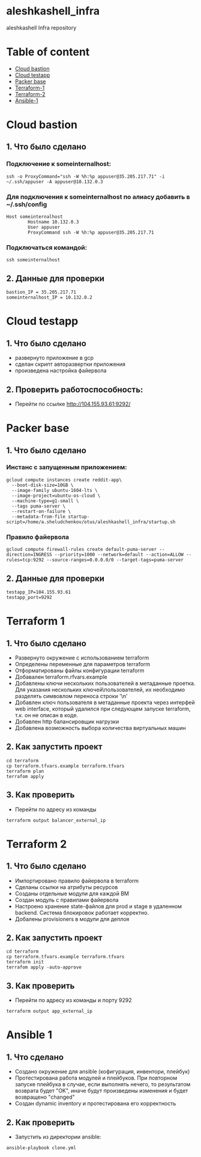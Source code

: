 # aleshkashell_infra
aleshkashell Infra repository

# Table of content
- [Cloud bastion](#cloud-bastion)
- [Cloud testapp](#cloud-testapp)
- [Packer base](#packer-base)
- [Terraform-1](#terraform-1)
- [Terraform-2](#terraform-2)
- [Ansible-1](#ansible-1)

# Cloud bastion

## 1. Что было сделано
### Подключение к someinternalhost:
```
ssh -o ProxyCommand="ssh -W %h:%p appuser@35.205.217.71" -i ~/.ssh/appuser -A appuser@10.132.0.3
```
### Для подключения к someinternalhost по алиасу добавить в ~/.ssh/config
```
Host someinternalhost
        Hostname 10.132.0.3
        User appuser
        ProxyCommand ssh -W %h:%p appuser@35.205.217.71
```
### Подключаться командой:
```
ssh someinternalhost
```
## 2. Данные для проверки
```
bastion_IP = 35.205.217.71
someinternalhost_IP = 10.132.0.2
```

# Cloud testapp

## 1. Что было сделано
- развернуто приложение в gcp
- сделан скрипт авторазвертки приложения
- произведена настройка файервола
## 2. Проверить работоспособность:
- Перейти по ссылке http://104.155.93.61:9292/

# Packer base

## 1. Что было сделано
### Инстанс с запущенным приложением:
```
gcloud compute instances create reddit-app\
  --boot-disk-size=10GB \
  --image-family ubuntu-1604-lts \
  --image-project=ubuntu-os-cloud \
  --machine-type=g1-small \
  --tags puma-server \
  --restart-on-failure \
  --metadata-from-file startup-script=/home/a.sheludchenkov/otus/aleshkashell_infra/startup.sh
```
### Правило файервола
```
gcloud compute firewall-rules create default-puma-server --direction=INGRESS --priority=1000 --network=default --action=ALLOW --rules=tcp:9292 --source-ranges=0.0.0.0/0 --target-tags=puma-server
```
## 2. Данные для проверки
```
testapp_IP=104.155.93.61
testapp_port=9292
```

# Terraform 1

## 1. Что было сделано
- Развернуто окружение с использованием terraform
- Определены переменные для параметров terraform
- Отформатированы файлы конфигурации terraform
- Добавален terraform.rfvars.example
- Добавлены ключи нескольких пользователей в метаданные проетка. Для указания нескольких ключей\пользователей, их необходимо разделять симвовлом переноса строки '\n'
- Добавлен ключ пользователя в метаданные проекта через интерфей web interface, который удалился при следующем запуске terraform, т.к. он не описан в коде.
- Добавлен http балансировщик нагрузки
- Добавлена возможность выбора количества виртуальных машин

## 2. Как запустить проект
```
cd terraform
cp terraform.tfvars.example terraform.tfvars
terraform plan
terrafom apply
```
## 3. Как проверить
- Перейти по адресу из команды
```
terraform output balancer_external_ip
```
# Terraform 2

## 1. Что было сделано
- Импортировано правило файервола в terraform
- Сделаны ссылки на атрибуты ресурсов
- Созданы отдельные модули для каждой ВМ
- Создан модуль с правилами файервола
- Настроено хранение state-файлов для prod и stage в удаленном backend. Система блокировок работает корректно.
- Добалены provisioners в модули для деплоя

## 2. Как запустить проект
```
cd terraform
cp terraform.tfvars.example terraform.tfvars
terraform init
terrafom apply -auto-approve
```
## 3. Как проверить
- Перейти по адресу из команды и порту 9292
```
terraform output app_external_ip
```

# Ansible 1
## 1. Что сделано
- Создано окружение для ansible (кофигурация, инвентори, плейбук)
- Протестирована работа модулей и плейбуков. При повторном запуске плейбука в случае, если выполнять нечего, то результатом возврата будет "OK", иначе будут произведены изменения и будет возвращено "changed"
- Создан dynamic inventory и протестирована его корректность
## 2. Как проверить
- Запустить из директории ansible:
```
ansible-playbook clone.yml
```




